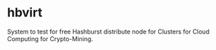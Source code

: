 # hbvirt
System to test for free Hashburst distribute node for Clusters for Cloud Computing for Crypto-Mining.
